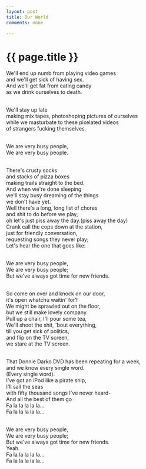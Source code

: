 ```yaml
---
layout: post
title: Our World
comments: none

---
```


{{ page.title }}
================

<div>
We'll end up numb from playing video games  <br/>
and we'll get sick of having sex. <br/>
And we'll get fat from eating candy <br/> 
as we drink ourselves to death.  <br/> <br/>

We'll stay up late  <br/>
making mix tapes, photoshoping pictures of ourselves <br/>
while we masturbate to these pixelated videos <br/>
of strangers fucking themselves. <br/> <br/>

We are very busy people, <br/>
We are very busy people. <br/><br/>

There's crusty socks <br/>
and stacks of pizza boxes <br/>
making trails straight to the bed. <br/>
And when we're done sleeping <br/>
we'll stay busy dreaming of the things <br/>
we don't have yet. <br/>
Well there's a long, long list of chores <br/>
and shit to do before we play, <br/>
oh let's just piss away the day.(piss away the day) <br/>
Crank call the cops down at the station, <br/>
just for friendly conversation, <br/>
requesting songs they never play; <br/>
Let's hear the one that goes like: <br/><br/>

We are very busy people,<br/>
We are very busy people;<br/>
But we've always got time for new friends.<br/><br/>

So come on over and knock on our door,<br/>
it's open whatchu waitin' for?<br/>
We might be sprawled out on the floor,<br/>
but we still make lovely company.<br/>
Pull up a chair, I'll pour some tea,<br/>
We'll shoot the shit, 'bout everything,<br/>
till you get sick of politics,<br/>
and flip on the TV screen,<br/>
we stare at the TV screen.<br/><br/>

That Donnie Darko DVD has been repeating for a week,<br/>
and we know every single word.<br/>
(Every single word).<br/>
I've got an iPod like a pirate ship,<br/>
I'll sail the seas<br/>
with fifty thousand songs I've never heard-<br/>
And all the best of them go<br/>
Fa la la la la la...<br/>
Fa la la la la la...<br/><br/>

We are very busy people,<br/>
We are very busy people;<br/>
But we've always got time for new friends.<br/>
Yeah.<br/>
Fa la la la la la...<br/>
Fa la la la la la... <br/><br/>
</div>